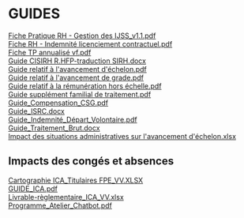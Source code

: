 # GUIDES
[Fiche Pratique RH - Gestion des IJSS_v1.1.pdf](https://raw.githubusercontent.com/CISIRH/espace-noyau/main/Noyau%20RH%20FPE/GUIDES/Fiche%20Pratique%20RH%20-%20Gestion%20des%20IJSS_v1.1.pdf)<br/>
[Fiche RH - Indemnité licenciement contractuel.pdf](https://raw.githubusercontent.com/CISIRH/espace-noyau/main/Noyau%20RH%20FPE/GUIDES/Fiche%20RH%20-%20Indemnité%20licenciement%20contractuel.pdf)<br/>
[Fiche TP annualisé vf.pdf](https://raw.githubusercontent.com/CISIRH/espace-noyau/main/Noyau%20RH%20FPE/GUIDES/Fiche%20TP%20annualisé%20vf.pdf)<br/>
[Guide CISIRH R.HFP-traduction SIRH.docx](https://raw.githubusercontent.com/CISIRH/espace-noyau/main/Noyau%20RH%20FPE/GUIDES/Guide%20CISIRH%20R.HFP-traduction%20SIRH.docx)<br/>
[Guide relatif à l'avancement d'échelon.pdf](https://raw.githubusercontent.com/CISIRH/espace-noyau/main/Noyau%20RH%20FPE/GUIDES/Guide%20relatif%20à%20l'avancement%20d'échelon.pdf)<br/>
[Guide relatif à l'avancement de grade.pdf](https://raw.githubusercontent.com/CISIRH/espace-noyau/main/Noyau%20RH%20FPE/GUIDES/Guide%20relatif%20à%20l'avancement%20de%20grade.pdf)<br/>
[Guide relatif à la rémunération hors échelle.pdf](https://raw.githubusercontent.com/CISIRH/espace-noyau/main/Noyau%20RH%20FPE/GUIDES/Guide%20relatif%20à%20la%20rémunération%20hors%20échelle.pdf)<br/>
[Guide supplément familial de traitement.pdf](https://raw.githubusercontent.com/CISIRH/espace-noyau/main/Noyau%20RH%20FPE/GUIDES/Guide%20supplément%20familial%20de%20traitement.pdf)<br/>
[Guide_Compensation_CSG.pdf](https://raw.githubusercontent.com/CISIRH/espace-noyau/main/Noyau%20RH%20FPE/GUIDES/Guide_Compensation_CSG.pdf)<br/>
[Guide_ISRC.docx](https://raw.githubusercontent.com/CISIRH/espace-noyau/main/Noyau%20RH%20FPE/GUIDES/Guide_ISRC.docx)<br/>
[Guide_Indemnité_Départ_Volontaire.pdf](https://raw.githubusercontent.com/CISIRH/espace-noyau/main/Noyau%20RH%20FPE/GUIDES/Guide_Indemnité_Départ_Volontaire.pdf)<br/>
[Guide_Traitement_Brut.docx](https://raw.githubusercontent.com/CISIRH/espace-noyau/main/Noyau%20RH%20FPE/GUIDES/Guide_Traitement_Brut.docx)<br/>
[Impact des situations administratives sur l'avancement d'échelon.xlsx](https://raw.githubusercontent.com/CISIRH/espace-noyau/main/Noyau%20RH%20FPE/GUIDES/Impact%20des%20situations%20administratives%20sur%20l'avancement%20d'échelon.xlsx)<br/>
## Impacts des congés et absences
[Cartographie ICA_Titulaires FPE_VV.XLSX](https://raw.githubusercontent.com/CISIRH/espace-noyau/main/Noyau%20RH%20FPE/GUIDES/Impacts%20des%20congés%20et%20absences/Cartographie%20ICA_Titulaires%20FPE_VV.XLSX)<br/>
[GUIDE_ICA.pdf](https://raw.githubusercontent.com/CISIRH/espace-noyau/main/Noyau%20RH%20FPE/GUIDES/Impacts%20des%20congés%20et%20absences/GUIDE_ICA.pdf)<br/>
[Livrable-règlementaire_ICA_VV.xlsx](https://raw.githubusercontent.com/CISIRH/espace-noyau/main/Noyau%20RH%20FPE/GUIDES/Impacts%20des%20congés%20et%20absences/Livrable-règlementaire_ICA_VV.xlsx)<br/>
[Programme_Atelier_Chatbot.pdf](https://raw.githubusercontent.com/CISIRH/espace-noyau/main/Noyau%20RH%20FPE/GUIDES/Programme_Atelier_Chatbot.pdf)<br/>
